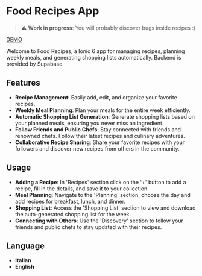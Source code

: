 # Food Recipes App

> :warning: **Work in progress**: You will probably discover bugs inside recipes :)

[DEMO](http://recipes.ammiratafabiano.dev)

Welcome to Food Recipes, a Ionic 6 app for managing recipes, planning weekly meals, and generating shopping lists automatically. Backend is provided by Supabase.

## Features

- **Recipe Management**: Easily add, edit, and organize your favorite recipes.
- **Weekly Meal Planning**: Plan your meals for the entire week efficiently.
- **Automatic Shopping List Generation**: Generate shopping lists based on your planned meals, ensuring you never miss an ingredient.
- **Follow Friends and Public Chefs**: Stay connected with friends and renowned chefs. Follow their latest recipes and culinary adventures.
- **Collaborative Recipe Sharing**: Share your favorite recipes with your followers and discover new recipes from others in the community.

## Usage

- **Adding a Recipe**: In 'Recipes' section click on the '+' button to add a recipe, fill in the details, and save it to your collection.
- **Meal Planning**: Navigate to the 'Planning' section, choose the day and add recipes for breakfast, lunch, and dinner.
- **Shopping List**: Access the 'Shopping List' section to view and download the auto-generated shopping list for the week.
- **Connecting with Others**: Use the 'Discovery' section to follow your friends and public chefs to stay updated with their recipes.

## Language
- **Italian**
- **English**
